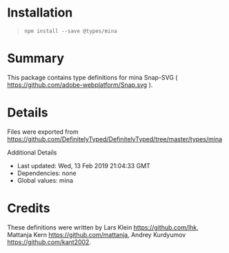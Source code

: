 # Installation
> `npm install --save @types/mina`

# Summary
This package contains type definitions for mina Snap-SVG ( https://github.com/adobe-webplatform/Snap.svg ).

# Details
Files were exported from https://github.com/DefinitelyTyped/DefinitelyTyped/tree/master/types/mina

Additional Details
 * Last updated: Wed, 13 Feb 2019 21:04:33 GMT
 * Dependencies: none
 * Global values: mina

# Credits
These definitions were written by Lars Klein <https://github.com/lhk>, Mattanja Kern <https://github.com/mattanja>, Andrey Kurdyumov <https://github.com/kant2002>.

